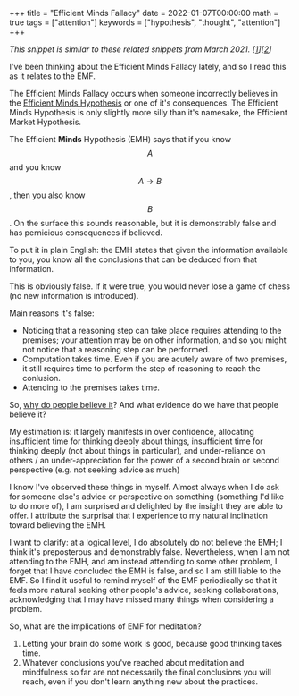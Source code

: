 +++
title = "Efficient Minds Fallacy"
date = 2022-01-07T00:00:00
math = true
tags = ["attention"]
keywords = ["hypothesis", "thought", "attention"]
+++

_This snippet is similar to these related snippets from March 2021. [[1](/snippets/2021-03-04-the-efficient-minds-hypothesis/)][[2](/snippets/2021-03-10-efficient-minds-hypothesis-failing)]_

I've been thinking about the Efficient Minds Fallacy lately, and so I read this as it relates to the EMF.

The Efficient Minds Fallacy occurs when someone incorrectly believes in the [Efficient Minds Hypothesis](/snippets/2021-03-10-efficient-minds-hypothesis-failing) or one of it's consequences. The Efficient Minds Hypothesis is only slightly more silly than it's namesake, the Efficient Market Hypothesis.

The Efficient __Minds__ Hypothesis (EMH) says that if you know $$A$$ and you know $$A \rightarrow B$$, then you also know $$B$$. On the surface this sounds reasonable, but it is demonstrably false and has pernicious consequences if believed.

To put it in plain English: the EMH states that given the information available to you, you know all the conclusions that can be deduced from that information.

This is obviously false. If it were true, you would never lose a game of chess (no new information is introduced).

Main reasons it's false:
- Noticing that a reasoning step can take place requires attending to the premises; your attention may be on other information, and so you might not notice that a reasoning step can be performed.
- Computation takes time. Even if you are acutely aware of two premises, it still requires time to perform the step of reasoning to reach the conlusion.
- Attending to the premises takes time.

So, [why do people believe it](/snippets/2021-03-04-the-efficient-minds-hypothesis/)? And what evidence do we have that people believe it?

My estimation is: it largely manifests in over confidence, allocating insufficient time for thinking deeply about things, insufficient time for thinking deeply (not about things in particular), and under-reliance on others / an under-appreciation for the power of a second brain or second perspective (e.g. not seeking advice as much)

I know I've observed these things in myself. Almost always when I do ask for someone else's advice or perspective on something (something I'd like to do more of), I am surprised and delighted by the insight they are able to offer. I attribute the surprisal that I experience to my natural inclination toward believing the EMH.

I want to clarify: at a logical level, I do absolutely do not believe the EMH; I think it's preposterous and demonstrably false. Nevertheless, when I am not attending to the EMH, and am instead attending to some other problem, I forget that I have concluded the EMH is false, and so I am still liable to the EMF. So I find it useful to remind myself of the EMF periodically so that it feels more natural seeking other people's advice, seeking collaborations, acknowledging that I may have missed many things when considering a problem.

So, what are the implications of EMF for meditation?

1. Letting your brain do some work is good, because good thinking takes time.
2. Whatever conclusions you've reached about meditation and mindfulness so far are not necessarily the final conclusions you will reach, even if you don't learn anything new about the practices.
